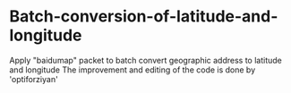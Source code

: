# Batch-conversion-of-latitude-and-longitude
Apply "baidumap" packet to batch convert geographic address to latitude and longitude
The improvement and editing of the code is done by 'optiforziyan'

